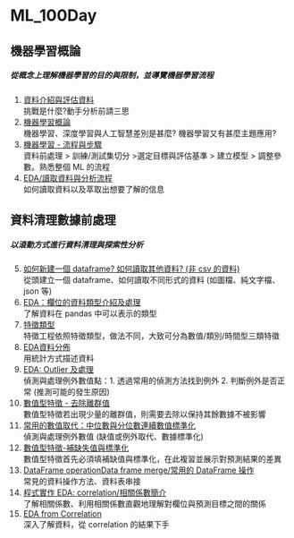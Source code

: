 # ML_100Day
## 機器學習概論
##### 從概念上理解機器學習的目的與限制，並導覽機器學習流程
1. [資料介紹與評估資料](https://github.com/LinMeiChi/ML_100Day/blob/main/homework/Day_001_HW.ipynb)                             
挑戰是什麼?動手分析前請三思                                                                                                     
2. [機器學習概論](https://github.com/LinMeiChi/ML_100Day/blob/main/homework/Day_002_HW.ipynb)                                   
機器學習、深度學習與人工智慧差別是甚麼? 機器學習又有甚麼主題應用?
3. [機器學習 - 流程與步驟](https://github.com/LinMeiChi/ML_100Day/blob/main/homework/Day_003_HW.ipynb)                           
資料前處理 > 訓練/測試集切分 >選定目標與評估基準 > 建立模型 > 調整參數。熟悉整個 ML 的流程
4. [EDA/讀取資料與分析流程](https://github.com/LinMeiChi/ML_100Day/blob/main/homework/Day_004_HW.ipynb)                         
如何讀取資料以及萃取出想要了解的信息
## 資料清理數據前處理
##### 以滾動方式進行資料清理與探索性分析
5. [如何新建一個 dataframe? 如何讀取其他資料? (非 csv 的資料)](https://github.com/LinMeiChi/ML_100Day/blob/main/homework/Day_005-1_HW.ipynb)                                                                                                                   
從頭建立一個 dataframe、如何讀取不同形式的資料 (如圖檔、純文字檔、json 等)
6. [EDA：欄位的資料類型介紹及處理](https://github.com/LinMeiChi/ML_100Day/blob/main/homework/Day_006_HW.ipynb)                   
了解資料在 pandas 中可以表示的類型
7. [特徵類型](https://github.com/LinMeiChi/ML_100Day/blob/main/homework/Day_007_HW.ipynb)                                       
特徵工程依照特徵類型，做法不同，大致可分為數值/類別/時間型三類特徵
8. [EDA資料分佈](https://github.com/LinMeiChi/ML_100Day/blob/main/homework/Day_008_HW.ipynb)                                   
用統計方式描述資料
9. [EDA: Outlier 及處理](https://github.com/LinMeiChi/ML_100Day/blob/main/homework/Day_009_HW.ipynb)                           
偵測與處理例外數值點：1. 透過常用的偵測方法找到例外 2. 判斷例外是否正常 (推測可能的發生原因)
10. [數值型特徵 - 去除離群值](https://github.com/LinMeiChi/ML_100Day/blob/main/homework/Day_010_HW.ipynb)                       
數值型特徵若出現少量的離群值，則需要去除以保持其餘數據不被影響
11. [常用的數值取代：中位數與分位數連續數值標準化](https://github.com/LinMeiChi/ML_100Day/blob/main/homework/Day_011_HW.ipynb)     
偵測與處理例外數值 (缺值或例外取代、數據標準化)
12. [數值型特徵-補缺失值與標準化](https://github.com/LinMeiChi/ML_100Day/blob/main/homework/Day_012_HW.ipynb)                    
數值型特徵首先必須填補缺值與標準化，在此複習並展示對預測結果的差異
13. [DataFrame operationData frame merge/常用的 DataFrame 操作](https://github.com/LinMeiChi/ML_100Day/blob/main/homework/Day_013_HW.ipynb)  
常見的資料操作方法、資料表串接
14. [程式實作 EDA: correlation/相關係數簡介](https://github.com/LinMeiChi/ML_100Day/blob/main/homework/Day_014_HW.ipynb)       
了解相關係數、利用相關係數直觀地理解對欄位與預測目標之間的關係
15. [EDA from Correlation](https://github.com/LinMeiChi/ML_100Day/blob/main/homework/Day_015_HW.ipynb)                       
深入了解資料，從 correlation 的結果下手
